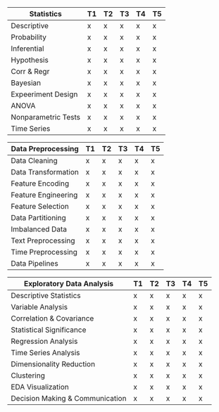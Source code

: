 | Statistics          | T1 | T2 | T3 | T4 | T5 |
|---------------------|----|----|----|----|----|
| Descriptive         | x  | x  | x  | x  | x  |
| Probability         | x  | x  | x  | x  | x  |
| Inferential         | x  | x  | x  | x  | x  |
| Hypothesis          | x  | x  | x  | x  | x  |
| Corr & Regr         | x  | x  | x  | x  | x  |
| Bayesian            | x  | x  | x  | x  | x  |
| Expeeriment Design  | x  | x  | x  | x  | x  |
| ANOVA               | x  | x  | x  | x  | x  |
| Nonparametric Tests | x  | x  | x  | x  | x  |
| Time Series         | x  | x  | x  | x  | x  |

| Data Preprocessing  | T1 | T2 | T3 | T4 | T5 |
|---------------------|----|----|----|----|----|
| Data Cleaning       | x  | x  | x  | x  | x  |
| Data Transformation | x  | x  | x  | x  | x  |
| Feature Encoding    | x  | x  | x  | x  | x  |
| Feature Engineering | x  | x  | x  | x  | x  |
| Feature Selection   | x  | x  | x  | x  | x  |
| Data Partitioning   | x  | x  | x  | x  | x  |
| Imbalanced Data     | x  | x  | x  | x  | x  |
| Text Preprocessing  | x  | x  | x  | x  | x  |
| Time Preprocessing  | x  | x  | x  | x  | x  |
| Data Pipelines      | x  | x  | x  | x  | x  |

| Exploratory Data Analysis       | T1 | T2 | T3 | T4 | T5 |
|---------------------------------|----|----|----|----|----|
| Descriptive Statistics          | x  | x  | x  | x  | x  |
| Variable Analysis               | x  | x  | x  | x  | x  |
| Correlation & Covariance        | x  | x  | x  | x  | x  |
| Statistical Significance        | x  | x  | x  | x  | x  |
| Regression Analysis             | x  | x  | x  | x  | x  |
| Time Series Analysis            | x  | x  | x  | x  | x  |
| Dimensionality Reduction        | x  | x  | x  | x  | x  |
| Clustering                      | x  | x  | x  | x  | x  |
| EDA Visualization               | x  | x  | x  | x  | x  |
| Decision Making & Communication | x  | x  | x  | x  | x  |
